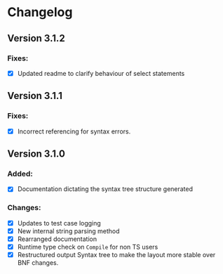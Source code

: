 # Changelog

## Version 3.1.2
### Fixes:
 - [x] Updated readme to clarify behaviour of select statements

## Version 3.1.1
### Fixes:
 - [x] Incorrect referencing for syntax errors.

## Version 3.1.0

### Added:
 - [x] Documentation dictating the syntax tree structure generated

### Changes:
 - [x] Updates to test case logging
 - [x] New internal string parsing method
 - [x] Rearranged documentation
 - [x] Runtime type check on `Compile` for non TS users
 - [x] Restructured output Syntax tree to make the layout more stable over BNF changes.